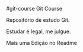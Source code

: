#git-course
Git Course 

Repositório de estudo Git.

Estudar é legal, me julgue.

Mais uma Edição no Readme